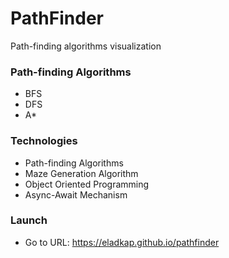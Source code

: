 # PathFinder
Path-finding algorithms visualization
### Path-finding Algorithms
- BFS
- DFS
- A*
### Technologies
- Path-finding Algorithms
- Maze Generation Algorithm
- Object Oriented Programming
- Async-Await Mechanism
### Launch
- Go to URL: https://eladkap.github.io/pathfinder
